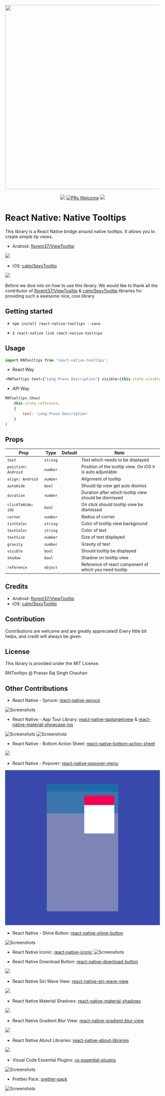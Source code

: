 
<p align="center">
  <img src="https://storage.googleapis.com/material-design/publish/material_v_12/assets/0B7WCemMG6e0VZ1JKMzJFcmhOWkk/components-tooltips.png" width="800" height="600" />
</p>

<p align="center">
  <a href="https://www.npmjs.com/package/react-native-tooltips"><img src="http://img.shields.io/npm/v/react-native-tooltips.svg?style=flat" /></a>
  <a href="https://github.com/prscX/react-native-tooltips/pulls"><img alt="PRs Welcome" src="https://img.shields.io/badge/PRs-welcome-brightgreen.svg" /></a>
  <a href="https://github.com/prscX/react-native-tooltips#License"><img src="https://img.shields.io/npm/l/react-native-tooltips.svg?style=flat" /></a>
</p>


# React Native: Native Tooltips
This library is a React Native bridge around native tooltips. It allows you to create simple tip views.

- Android: [florent37/ViewTooltip](https://github.com/florent37/ViewTooltip)

<img src="https://raw.githubusercontent.com/florent37/ViewTooltip/master/medias/with_border.gif">

- iOS: [calm/SexyTooltip](https://github.com/calm/SexyTooltip)

<img src="https://camo.githubusercontent.com/add1764d27026b81adb117e07a10781c9abbde1b/687474703a2f2f692e696d6775722e636f6d2f4f4e383257526c2e676966">


Before we dive into on how to use this library. We would like to thank all the contributor of [florent37/ViewTooltip](https://github.com/florent37/ViewTooltip) & [calm/SexyTooltip](https://github.com/calm/SexyTooltip) libraries for providing such a awesome nice, cool library

## Getting started

- `npm install react-native-tooltips --save`

- `$ react-native link react-native-tooltips`

## Usage

```javascript
import RNTooltips from 'react-native-tooltips';

```


- React Way

```javascript
<RNTooltips text={"Long Press Description"} visible={this.state.visible} reference={this.state.reference} />
```

- API Way

```javascript
RNTooltips.Show(
    this.state.reference,
    {
        text: 'Long Press Description'
    }
)

```

## Props



| Prop              | Type       | Default | Note                                                                                                       |
| ----------------- | ---------- | ------- | ---------------------------------------------------------------------------------------------------------- |
| `text`       | `string`     |         | Text which needs to be displayed
| `position: Android`      | `number`     |         | Position of the tooltip view. On iOS it is auto adjustable
| `align: Android`       | `number`     |         | Alignment of tooltip                                                            |
| `autoHide`     | `bool` |         | Should tip view get auto dismiss                                                      |
| `duration` | `number` |         | Duration after which tooltip view should be dismissed                                                  |  |
| `clickToHide: iOS`    | `bool`     |         | On click should tooltip view be dismissed                                        |  |
| `corner`      | `number`     |         | Radius of corner
| `tintColor`      | `string`     |         | Color of tooltip view background
| `textColor`      | `string`     |         | Color of text
| `textSize`      | `number`     |         | Size of text displayed
| `gravity`      | `number`     |         | Gravity of text
| `visible`      | `bool`     |         | Should tooltip be displayed
| `shadow`      | `bool`     |         | Shadow on tooltip view
| `reference`      | `object`     |         | Reference of react component of which you need tooltip


## Credits

- Android: [florent37/ViewTooltip](https://github.com/florent37/ViewTooltip)
- iOS: [calm/SexyTooltip](https://github.com/calm/SexyTooltip)

## Contribution
Contributions are welcome and are greatly appreciated! Every little bit helps, and credit will always be given.

## License
This library is provided under the MIT License.

RNTooltips @ Pranav Raj Singh Chauhan



## Other Contributions
- React Native - Spruce: [react-native-spruce](https://github.com/prscX/react-native-spruce)

![Screenshots](https://github.com/willowtreeapps/spruce-ios/raw/master/imgs/extensibility-tests.gif)

- React Native - App Tour Library: [react-native-taptargetview](https://github.com/prscX/react-native-taptargetview) & [react-native-material-showcase-ios](https://github.com/prscX/react-native-material-showcase-ios)

![Screenshots](https://github.com/KeepSafe/TapTargetView/raw/master/.github/video.gif)
![Screenshots](https://github.com/aromajoin/material-showcase-ios/raw/master/art/material-showcase.gif?raw=true)

- React Native - Bottom Action Sheet: [react-native-bottom-action-sheet](https://github.com/prscX/react-native-bottom-action-sheet)

![](https://github.com/rubensousa/BottomSheetBuilder/raw/master/screens/normal_demo.gif)

- React Native - Popover: [react-native-popover-menu](https://github.com/prscX/react-native-popover-menu)

![](https://github.com/zawadz88/MaterialPopupMenu/raw/master/art/components_menus.png)


- React Native - Shine Button: [react-native-shine-button](https://github.com/prscX/react-native-shine-button)

![Screenshots](https://raw.githubusercontent.com/ChadCSong/ShineButton/master/demo_shine_others.gif)

- React Native Iconic: [react-native-iconic](https://github.com/prscX/react-native-iconic)
![Screenshots](https://camo.githubusercontent.com/b18993cbfe91de8abdc0019dc9a6cd44707eec21/68747470733a2f2f6431337961637572716a676172612e636c6f756466726f6e742e6e65742f75736572732f3338313133332f73637265656e73686f74732f313639363538302f766266706f70666c6174627574746f6e332e676966)

- React Native Download Button: [react-native-download-button](https://github.com/prscX/react-native-download-button)

![](https://github.com/fenjuly/ArrowDownloadButton/raw/master/screenshots/arrowdownloadbutton.gif)

- React Native Siri Wave View: [react-native-siri-wave-view](https://github.com/prscX/react-native-siri-wave-view)

![](https://cdn.dribbble.com/users/341264/screenshots/2203511/wave.gif)

- React Native Material Shadows: [react-native-material-shadows](https://github.com/prscX/react-native-material-shadows)

![](
https://raw.githubusercontent.com/harjot-oberai/MaterialShadows/master/screens/cover.png
)

- React Native Gradient Blur View: [react-native-gradient-blur-view](https://github.com/prscX/react-native-gradient-blur-view)

![](
https://github.com/prscX/react-native-gradient-blur-view/raw/master/assets/hero.png
)

- React Native About Libraries: [react-native-about-libraries](https://github.com/prscX/react-native-about-libraries)

![](
https://github.com/prscX/react-native-about-libraries/raw/master/hero.png
)

- Visual Code Essential Plugins: [vs-essential-plugins](https://github.com/prscX/vs-essential-plugins)

![Screenshots](https://pbs.twimg.com/profile_images/922911523328081920/jEKFRPKV_400x400.jpg)

- Prettier Pack: [prettier-pack](https://github.com/prscX/prettier-pack)

![Screenshots](https://raw.githubusercontent.com/prettier/prettier-logo/master/images/prettier-banner-light.png)

